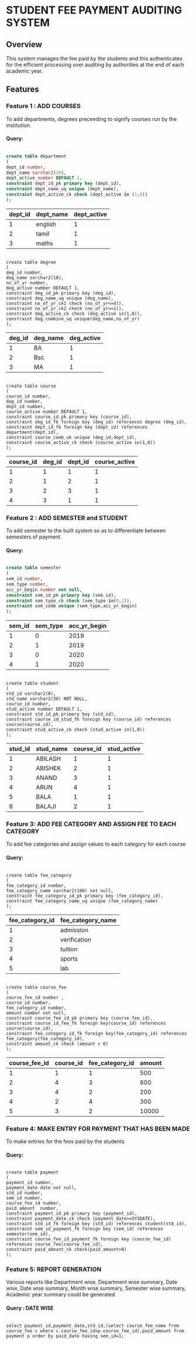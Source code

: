 # STUDENT FEE PAYMENT AUDITING SYSTEM

## Overview
 
  This system manages the fee paid by the students and this authenticates for the efficient processing over auditing by authorities at the end of each academic year.

## Features

### Feature 1 : ADD COURSES

To add departments, degrees preceeding to signify courses run by the institution.

#### Query:

```sql

create table department
(
dept_id number,
dept_name varchar2(20),
dept_active number DEFAULT 1,
constraint dept_id_pk primary key (dept_id),
constraint dept_name_uq unique (dept_name),
constraint dept_active_ck check (dept_active in (1,0))
);

````

| dept_id | dept_name | dept_active |
|---------|-----------|-------------|
| 1       | english   | 1           |
| 2       | tamil     | 1           |
| 3       | maths     | 1           |

```

create table degree
(
deg_id number,
deg_name varchar2(10),
no_of_yr number,
deg_active number DEFAULT 1,
constraint deg_id_pk primary key (deg_id),
constraint deg_name_uq unique (deg_name),
constraint no_of_yr_ck1 check (no_of_yr<=4)),
constraint no_of_yr_ck2 check (no_of_yr>=1)),
constraint deg_active_ck check (deg_active in(1,0)),
constraint deg_combine_uq unique(deg_name,no_of_yr)
);

```

| deg_id | deg_name | deg_active |
|--------|----------|------------|
| 1      | BA       | 1          |
| 2      | Bsc      | 1          |
| 3      | MA       | 1          |


```

create table course
(
course_id number,
deg_id number,
dept_id number,
course_active number DEFAULT 1,
constraint course_id_pk primary key (course_id),
constraint deg_id_fk foreign key (deg_id) references degree (deg_id),
constraint dept_id_fk foreign key (dept_id) references department(dept_id),
constraint course_comb_uk unique (deg_id,dept_id),
constraint course_active_ck check (course_active in(1,0))
);

``` 
| course_id | deg_id | dept_id | course_active |
|-----------|--------|---------|---------------|
| 1         | 1      | 1       | 1             |
| 2         | 1      | 2       | 1             |
| 3         | 2      | 3       | 1             |
| 4         | 3      | 1       | 1             |


### Feature 2 : ADD SEMESTER and STUDENT

To add semester to the built system so as to differentiate between semesters of payment.

#### Query:

```sql

create table semester
(
sem_id number,
sem_type number,
acc_yr_begin number not null,
constraint sem_id_pk primary key (sem_id),
constraint sem_type_ck check (sem_type in(0,1)),
constraint sem_comb unique (sem_type,acc_yr_begin)
);

```

| sem_id | sem_type | acc_yr_begin |
|--------|----------|--------------|
| 1      | 0        | 2019         |
| 2      | 1        | 2019         |
| 3      | 0        | 2020         |
| 4      | 1        | 2020         |

```

create table student
(
std_id varchar2(8),
std_name varchar2(30) NOT NULL,
course_id number,
stud_active number DEFAULT 1,
constraint std_id_pk primary key (std_id),
constraint course_id_stud_fk foreign key (course_id) references course(course_id),
constraint stud_active_ck check (stud_active in(1,0))
);

```

| stud_id | stud_name | course_id | stud_active |
|---------|-----------|-----------|-------------|
|       1 | ABILASH   | 1         | 1           |
|       2 | ABISHEK   | 2         | 1           |
|       3 | ANAND     | 3         | 1           |
|       4 | ARUN      | 4         | 1           |
|       5 | BALA      | 1         | 1           |
|       6 | BALAJI    | 2         | 1           |


### Feature 3: ADD FEE CATEGORY AND ASSIGN FEE TO EACH CATEGORY

To add fee categories and assign values to each category for each course

#### Query:

```

create table fee_category
( 
fee_category_id number, 
fee_category_name varchar2(100) not null,
constraint fee_category_id_pk primary key (fee_category_id),
constraint fee_category_name_uq unique (fee_category_name)
);

```

| fee_category_id | fee_category_name |
|-----------------|-------------------|
| 1               | admission         |
| 2               | verification      |
| 3               | tuition           |
| 4               | sports            |
| 5               | lab               |

```

create table course_fee 
(
course_fee_id number , 
course_id number, 
fee_category_id number, 
amount number not null,
constraint course_fee_id_pk primary key (course_fee_id),
constraint course_id_fee_fk foreign key(course_id) references course(course_id),
constraint fee_category_id_fk foreign key(fee_category_id) references fee_category(fee_category_id),
constraint amount_ck check (amount > 0)
);

```

 course_fee_id  | course_id | fee_category_id | amount |
|---------------|-----------|-----------------|--------|
| 1             | 1         | 1               | 500    |
| 2             | 4         | 3               | 600    |
| 3             | 4         | 2               | 200    |
| 4             | 2         | 4               | 300    |
| 5             | 3         | 2               | 10000  |


### Feature 4: MAKE ENTRY FOR PAYMENT THAT HAS BEEN MADE

To make entries for the fees paid by the students

#### Query:

```

create table payment
( 
payment_id number, 
payment_date date not null,
std_id number, 
sem_id number,
course_fee_id number, 
paid_amount  number,
constraint payment_id_pk primary key (payment_id),
constraint payment_date_ck check (payment_date>=SYSDATE),
constraint std_id_fk foreign key (std_id) references student(std_id),
constraint sem_id_payment_fk foreign key (sem_id) references semester(sem_id),
constraint course_fee_id_payment_fk foreign key (course_fee_id) references course_fee(course_fee_id),
constraint paid_amount_ck check(paid_amount>0)
);

```

### Feature 5: REPORT GENERATION

Various reports like Department wise, Department wise summary, Date wise, Date wise summary, Month wise summary, Semester wise summary, Academic year summary could be generated

#### Query : DATE WISE

```

select payment_id,payment_date,std_id,(select course_fee_name from course_fee c where c.course_fee_id=p.course_fee_id),paid_amount from payment p order by paid_date having sem_id=1;

```
